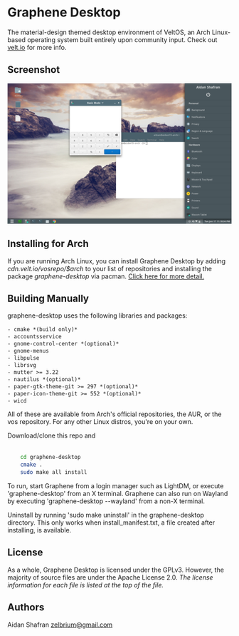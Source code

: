 Graphene Desktop
==========

The material-design themed desktop environment of VeltOS, an Arch Linux-based
operating system built entirely upon community input. Check out [velt.io](https://www.velt.io)
for more info.

Screenshot
--------

![Screenshot of VeltOS](/screenshot.png?raw=true)

Installing for Arch
--------

If you are running Arch Linux, you can install Graphene Desktop by adding
*cdn.velt.io/vosrepo/$arch* to your list of repositories and installing the
package *graphene-desktop* via pacman. [Click here for more detail.](https://velt.io/veltos-installation/)

Building Manually
--------

graphene-desktop uses the following libraries and packages:

    - cmake *(build only)*
    - accountsservice
    - gnome-control-center *(optional)*
    - gnome-menus
    - libpulse
	- librsvg
    - mutter >= 3.22
    - nautilus *(optional)*
    - paper-gtk-theme-git >= 297 *(optional)*
    - paper-icon-theme-git >= 552 *(optional)*
	- wicd

All of these are available from Arch's official repositories, the AUR,
or the vos repository. For any other Linux distros, you're on your own.

Download/clone this repo and

```bash

    cd graphene-desktop
    cmake .
    sudo make all install
```

To run, start Graphene from a login manager such as LightDM, or execute
'graphene-desktop' from an X terminal. Graphene can also run on Wayland
by executing 'graphene-desktop --wayland' from a non-X terminal.

Uninstall by running 'sudo make uninstall' in the graphene-desktop directory.
This only works when install\_manifest.txt, a file created after installing, is
available.

License
--------

As a whole, Graphene Desktop is licensed under the GPLv3. However, the majority
of source files are under the Apache License 2.0. *The license information for
each file is listed at the top of the file.*

Authors
--------

Aidan Shafran <zelbrium@gmail.com>
